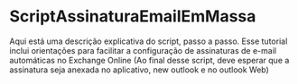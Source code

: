 # ScriptAssinaturaEmailEmMassa
Aqui está uma descrição explicativa do script, passo a passo. Esse tutorial inclui orientações para facilitar a configuração de assinaturas de e-mail automáticas no Exchange Online (Ao final desse script, deve esperar que a assinatura seja anexada no aplicativo, new outlook e no outlook Web)

